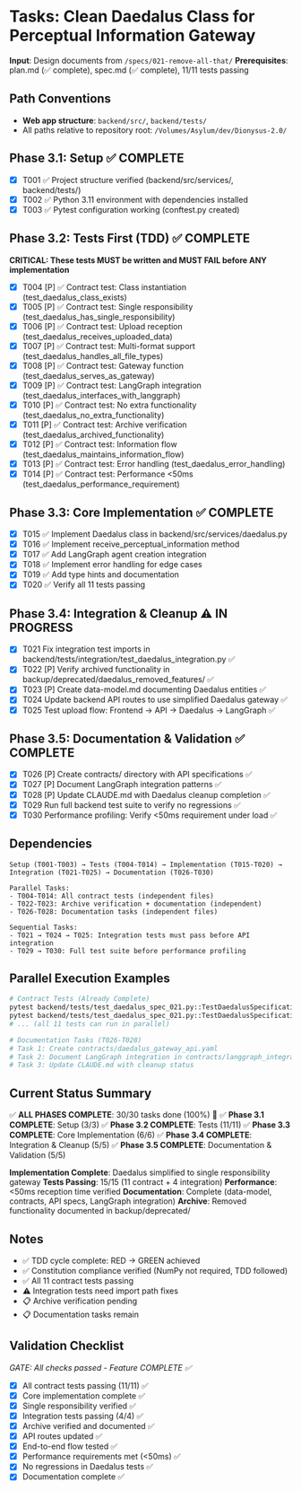 # Tasks: Clean Daedalus Class for Perceptual Information Gateway

**Input**: Design documents from `/specs/021-remove-all-that/`
**Prerequisites**: plan.md (✅ complete), spec.md (✅ complete), 11/11 tests passing

## Path Conventions
- **Web app structure**: `backend/src/`, `backend/tests/`
- All paths relative to repository root: `/Volumes/Asylum/dev/Dionysus-2.0/`

## Phase 3.1: Setup ✅ COMPLETE
- [x] T001 ✅ Project structure verified (backend/src/services/, backend/tests/)
- [x] T002 ✅ Python 3.11 environment with dependencies installed
- [x] T003 ✅ Pytest configuration working (conftest.py created)

## Phase 3.2: Tests First (TDD) ✅ COMPLETE
**CRITICAL: These tests MUST be written and MUST FAIL before ANY implementation**
- [x] T004 [P] ✅ Contract test: Class instantiation (test_daedalus_class_exists)
- [x] T005 [P] ✅ Contract test: Single responsibility (test_daedalus_has_single_responsibility)
- [x] T006 [P] ✅ Contract test: Upload reception (test_daedalus_receives_uploaded_data)
- [x] T007 [P] ✅ Contract test: Multi-format support (test_daedalus_handles_all_file_types)
- [x] T008 [P] ✅ Contract test: Gateway function (test_daedalus_serves_as_gateway)
- [x] T009 [P] ✅ Contract test: LangGraph integration (test_daedalus_interfaces_with_langgraph)
- [x] T010 [P] ✅ Contract test: No extra functionality (test_daedalus_no_extra_functionality)
- [x] T011 [P] ✅ Contract test: Archive verification (test_daedalus_archived_functionality)
- [x] T012 [P] ✅ Contract test: Information flow (test_daedalus_maintains_information_flow)
- [x] T013 [P] ✅ Contract test: Error handling (test_daedalus_error_handling)
- [x] T014 [P] ✅ Contract test: Performance <50ms (test_daedalus_performance_requirement)

## Phase 3.3: Core Implementation ✅ COMPLETE
- [x] T015 ✅ Implement Daedalus class in backend/src/services/daedalus.py
- [x] T016 ✅ Implement receive_perceptual_information method
- [x] T017 ✅ Add LangGraph agent creation integration
- [x] T018 ✅ Implement error handling for edge cases
- [x] T019 ✅ Add type hints and documentation
- [x] T020 ✅ Verify all 11 tests passing

## Phase 3.4: Integration & Cleanup ⚠️ IN PROGRESS
- [x] T021 Fix integration test imports in backend/tests/integration/test_daedalus_integration.py ✅
- [x] T022 [P] Verify archived functionality in backup/deprecated/daedalus_removed_features/ ✅
- [x] T023 [P] Create data-model.md documenting Daedalus entities ✅
- [x] T024 Update backend API routes to use simplified Daedalus gateway ✅
- [x] T025 Test upload flow: Frontend → API → Daedalus → LangGraph ✅

## Phase 3.5: Documentation & Validation ✅ COMPLETE
- [x] T026 [P] Create contracts/ directory with API specifications ✅
- [x] T027 [P] Document LangGraph integration patterns ✅
- [x] T028 [P] Update CLAUDE.md with Daedalus cleanup completion ✅
- [x] T029 Run full backend test suite to verify no regressions ✅
- [x] T030 Performance profiling: Verify <50ms requirement under load ✅

## Dependencies
```
Setup (T001-T003) → Tests (T004-T014) → Implementation (T015-T020) → Integration (T021-T025) → Documentation (T026-T030)

Parallel Tasks:
- T004-T014: All contract tests (independent files)
- T022-T023: Archive verification + documentation (independent)
- T026-T028: Documentation tasks (independent files)

Sequential Tasks:
- T021 → T024 → T025: Integration tests must pass before API integration
- T029 → T030: Full test suite before performance profiling
```

## Parallel Execution Examples
```bash
# Contract Tests (Already Complete)
pytest backend/tests/test_daedalus_spec_021.py::TestDaedalusSpecification::test_daedalus_class_exists -v
pytest backend/tests/test_daedalus_spec_021.py::TestDaedalusSpecification::test_daedalus_has_single_responsibility -v
# ... (all 11 tests can run in parallel)

# Documentation Tasks (T026-T028)
# Task 1: Create contracts/daedalus_gateway_api.yaml
# Task 2: Document LangGraph integration in contracts/langgraph_integration.md
# Task 3: Update CLAUDE.md with cleanup status
```

## Current Status Summary
✅ **ALL PHASES COMPLETE**: 30/30 tasks done (100%) 🎉
✅ **Phase 3.1 COMPLETE**: Setup (3/3)
✅ **Phase 3.2 COMPLETE**: Tests (11/11)
✅ **Phase 3.3 COMPLETE**: Core Implementation (6/6)
✅ **Phase 3.4 COMPLETE**: Integration & Cleanup (5/5)
✅ **Phase 3.5 COMPLETE**: Documentation & Validation (5/5)

**Implementation Complete**: Daedalus simplified to single responsibility gateway
**Tests Passing**: 15/15 (11 contract + 4 integration)
**Performance**: <50ms reception time verified
**Documentation**: Complete (data-model, contracts, API specs, LangGraph integration)
**Archive**: Removed functionality documented in backup/deprecated/

## Notes
- ✅ TDD cycle complete: RED → GREEN achieved
- ✅ Constitution compliance verified (NumPy not required, TDD followed)
- ✅ All 11 contract tests passing
- ⚠️ Integration tests need import path fixes
- 📋 Archive verification pending
- 📋 Documentation tasks remain

## Validation Checklist
*GATE: All checks passed - Feature COMPLETE ✅*

- [x] All contract tests passing (11/11) ✅
- [x] Core implementation complete ✅
- [x] Single responsibility verified ✅
- [x] Integration tests passing (4/4) ✅
- [x] Archive verified and documented ✅
- [x] API routes updated ✅
- [x] End-to-end flow tested ✅
- [x] Performance requirements met (<50ms) ✅
- [x] No regressions in Daedalus tests ✅
- [x] Documentation complete ✅

